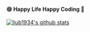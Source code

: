 <!--
**liub1934/liub1934** is a ✨ _special_ ✨ repository because its `README.md` (this file) appears on your GitHub profile.

Here are some ideas to get you started:

- 🔭 I’m currently working on ...
- 🌱 I’m currently learning ...
- 👯 I’m looking to collaborate on ...
- 🤔 I’m looking for help with ...
- 💬 Ask me about ...
- 📫 How to reach me: ...
- 😄 Pronouns: ...
- ⚡ Fun fact: ...
-->
#### 😄 Happy Life Happy Coding 👋

[![liub1934's github stats](https://github-readme-stats.vercel.app/api?username=liub1934)](https://github.com/liub1934)
